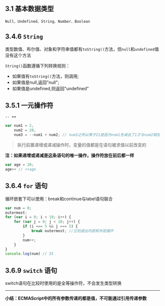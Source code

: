 ## 3.1 基本数据类型
`Null、Undefined、String、Number、Boolean`
## 3.4.6 `String`
类型数值、布尔值、对象和字符串值都有`toString()`方法，但`null`和`undefined`值没有这个方法

`String()`函数遵循下列转换规则：
- 如果值有`toString()`方法，则调用;
- 如果值是null,返回"null";
- 如果值是undefined,则返回"undefined"

## 3.5.1 一元操作符
`-- ++`
```js
var num1 = 2,
    num2 = 20,
    num3 = --num1 + num2; // num3之所以等于21是因为num1先减去了1才与num2相加
```
> 执行前置递增或递减操作时，变量的值都是在语句被求值以前改变的

**注：如果递增或递减是这条语句的唯一操作，操作符放在前后都一样**
```javascript
var age = 20;
age++ // ++age
```

## 3.6.4 `for` 语句
循环嵌套下可以使用：break和continue与label语句联合
```javascript
var num = 0;
outermost:
for (var i = 0; i < 10; i++) {
    for (var j = 0; j < 10; j++) {
        if (i === 5 && j === 5) {
            break outermost; //立刻退出内层和外层循环
        }
        num++;
    }
}
console.log(num) // 55
```
## 3.6.9 `switch` 语句
switch语句在比较时使用的是全等操作符，不会发生类型转换

------------

**小结：ECMAScript中的所有参数传递的都是值，不可能通过引用传递参数**
